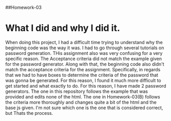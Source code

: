 ##Homework-03

# What I did and why I did it.

When doing this project, I had a difficult time trying to understand why the beginning code was the way it was. I had to go through several tutorials on password generation. THis assignment also was very confusing for a very specific reason. The Acceptance criteria did not match the example given for the password generator. Along with that, the beginning code also didn't match the acceptance criteria for the assignment. Specifically, in regards that we had to have boxes to determine the criteria of the password that was gonna be generated. For this reason, I found it much more difficult to get started and what exactly to do. For this reason, I have made 2 password generators. The one in this repository follows the example that was provided and edits none of the html. The one in Homework-03(B) follows the criteria more thoroughly and changes quite a bit of the html and the base js given. I'm not sure which one is the one that is considered correct, but Thats the process.
